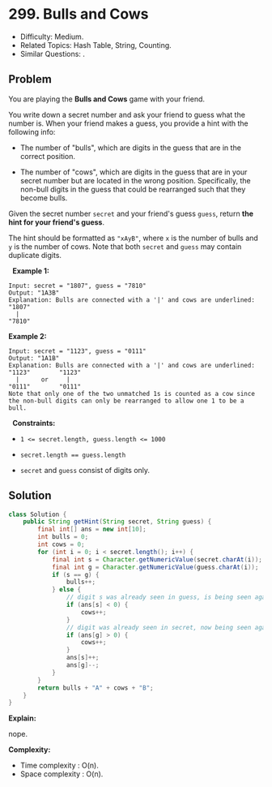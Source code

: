 # 299. Bulls and Cows

- Difficulty: Medium.
- Related Topics: Hash Table, String, Counting.
- Similar Questions: .

## Problem

You are playing the **Bulls and Cows** game with your friend.

You write down a secret number and ask your friend to guess what the number is. When your friend makes a guess, you provide a hint with the following info:


	
- The number of "bulls", which are digits in the guess that are in the correct position.
	
- The number of "cows", which are digits in the guess that are in your secret number but are located in the wrong position. Specifically, the non-bull digits in the guess that could be rearranged such that they become bulls.


Given the secret number ```secret``` and your friend's guess ```guess```, return **the hint for your friend's guess**.

The hint should be formatted as ```"xAyB"```, where ```x``` is the number of bulls and ```y``` is the number of cows. Note that both ```secret``` and ```guess``` may contain duplicate digits.

 
**Example 1:**

```
Input: secret = "1807", guess = "7810"
Output: "1A3B"
Explanation: Bulls are connected with a '|' and cows are underlined:
"1807"
  |
"7810"
```

**Example 2:**

```
Input: secret = "1123", guess = "0111"
Output: "1A1B"
Explanation: Bulls are connected with a '|' and cows are underlined:
"1123"        "1123"
  |      or     |
"0111"        "0111"
Note that only one of the two unmatched 1s is counted as a cow since the non-bull digits can only be rearranged to allow one 1 to be a bull.
```

 
**Constraints:**


	
- ```1 <= secret.length, guess.length <= 1000```
	
- ```secret.length == guess.length```
	
- ```secret``` and ```guess``` consist of digits only.



## Solution

```java
class Solution {
    public String getHint(String secret, String guess) {
        final int[] ans = new int[10];
        int bulls = 0;
        int cows = 0;
        for (int i = 0; i < secret.length(); i++) {
            final int s = Character.getNumericValue(secret.charAt(i));
            final int g = Character.getNumericValue(guess.charAt(i));
            if (s == g) {
                bulls++;
            } else {
                // digit s was already seen in guess, is being seen again in secret
                if (ans[s] < 0) {
                    cows++;
                }
                // digit was already seen in secret, now being seen again in guess
                if (ans[g] > 0) {
                    cows++;
                }
                ans[s]++;
                ans[g]--;
            }
        }
        return bulls + "A" + cows + "B";
    }
}
```

**Explain:**

nope.

**Complexity:**

* Time complexity : O(n).
* Space complexity : O(n).
